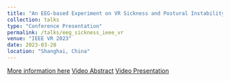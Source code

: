 ```yaml
---
title: "An EEG-based Experiment on VR Sickness and Postural Instability While Walking in Virtual Environments"
collection: talks
type: "Conference Presentation"
permalink: /talks/eeg_sickness_ieee_vr
venue: "IEEE VR 2023"
date: 2023-03-28
location: "Shanghai, China"
---
```


[More information here](https://catiradocortes.github.io/publications/IEEE_VR)
[Video Abstract](https://youtu.be/WZ6nudqcwNs)
[Video Presentation](https://youtu.be/YnU9azOdN-A)
